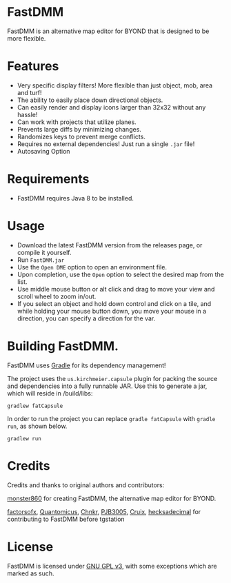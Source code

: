 # FastDMM

FastDMM is an alternative map editor for BYOND that is designed to be more flexible.

# Features

- Very specific display filters! More flexible than just object, mob, area and turf!
- The ability to easily place down directional objects.
- Can easily render and display icons larger than 32x32 without any hassle!
- Can work with projects that utilize planes.
- Prevents large diffs by minimizing changes.
- Randomizes keys to prevent merge conflicts.
- Requires no external dependencies! Just run a single `.jar` file!
- Autosaving Option

# Requirements

- FastDMM requires Java 8 to be installed.

# Usage

- Download the latest FastDMM version from the releases page, or compile it yourself.
- Run `FastDMM.jar`
- Use the `Open DME` option to open an environment file.
- Upon completion, use the `Open` option to select the desired map from the list.
- Use middle mouse button or alt click and drag to move your view and scroll wheel to zoom in/out.
- If you select an object and hold down control and click on a tile, and while holding your mouse button down, you move your mouse in a direction, you can specify a direction for the var.

# Building FastDMM.

FastDMM uses [Gradle](https://docs.gradle.org/current/userguide/userguide.html) for its dependency management!

The project uses the `us.kirchmeier.capsule` plugin for packing the source and dependencies into a fully runnable JAR. Use this to generate a jar, which will reside in /build/libs:

```
gradlew fatCapsule
```

In order to run the project you can replace `gradle fatCapsule` with `gradle run`, as shown below.

```
gradlew run
```

# Credits

Credits and thanks to original authors and contributors:

[monster860](https://github.com/monster860) for creating FastDMM, the alternative map editor for BYOND.

[factorsofx](https://github.com/factorsofx), [Quantomicus](https://github.com/Quantomicus), [Chnkr](https://github.com/Chnkr), [PJB3005](https://github.com/PJB3005), [Cruix](https://github.com/Cruix), [hecksadecimal](https://github.com/hecksadecimal) for contributing to FastDMM before tgstation

# License

FastDMM is licensed under [GNU GPL v3](https://www.gnu.org/licenses/gpl-3.0.html), with some exceptions which are marked as such.
